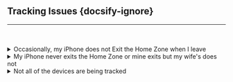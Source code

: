 ## Tracking Issues  {docsify-ignore}

<hr><br><br>


<details>
<summary>Occasionally, my iPhone does not Exit the Home Zone when I leave</summary>
<p>My wife and I were at home, ran a short trip (5-6km) and returned. My iPhone has the Mobile App and my wife&#39;s does not (or she wore her Watch). My iPhone did not exit the Home zone and no activity was recorded until I returned Home. Her iPhone/Watch didn&#39;t either. Other HA devices did record when I left. </p>
<p>What happened? What can I do?</p>
<ol>
<li>The Mobile App on your phone did not issue an Exit Trigger that took your iPhone out of the Home Zone and you returned before the next update time was reached. </li>
<li>Her iPhone/Watch without the Mobile App next update time had not been reached either and you returned Home before then.</li>
</ol>
<p>You will never know why events work fine most of the time but fail occasionally. It could be the Mobile App on your iPhone was asleep and did not wake up to issue an Exit Trigger or it was not running, the cell signal was poor at then time, the location was old or the gps accuracy was poor, etc. Also, the iDevice without the Mobile App left and returned before the next update time was reached.</p>
<p>There are several things you can do:</p>
<ol>
<li>Reduce the inzone interval time for devices not using the Mobile App. It is best not to go below 10-minutes or the interval will approach the &#39;old location&#39; threshold (usually about 3-minutes). A good location could be rejected, a bad location could be used when it shouldn&#39;t or an old location will be within the &#39;old threshold&#39; and used again when a new location should be requested.</li>
<li><p>See if there is another way to identify when the iPhone leaves home. It might be a camera, the garage door opening/closing, the iPhone disconnects from the network, etc. When this happens, and it&#39;s iCloud3 device_tracker state still shows Home or the [devicename]_zone_fname entity is still Home, issue an iCloud3 service call to locate the iPhone. This will then update it&#39;s current location and take it out of the Home zone.  An example of a location script is shown below.</p>
<pre><code> <span class="hljs-attribute">alias</span>: iCloud3 Locate (Gary)
 <span class="hljs-attribute">trigger</span>: []
 <span class="hljs-attribute">condition</span>: []
 <span class="hljs-attribute">action</span>:
   - <span class="hljs-attribute">service</span>: icloud3.action
     <span class="hljs-attribute">data</span>:
       <span class="hljs-attribute">command</span>: locate
       <span class="hljs-attribute">device_name</span>: gary_iphone
 <span class="hljs-attribute">mode</span>: single
</code></pre></li>
</ol>
</details>

<details>
<summary>My iPhone never exits the Home Zone or mine exits but my wife's does not</summary>
<p>Not changing to Away when you leave a zone means iCloud3 is not getting the zone exit trigger from the Mobile app. Check the following:</p>
<ol>
<li>Verify the Mobile App device_tracker entity name has not changed. <ul>
<li>Go to <em>Configuration &gt; iCloud3 Devices &gt; Select device&gt; Mobile App device_tracker entity</em> and verify the tracked device has a valid Mobile App device_tracker entity assigned.</li>
</ul>
</li>
<li>The HA mobile app integration is not installed. <ul>
<li>Go to <em>Installing and Configuring iCloud3 &gt; Step #2 - Install the Mobile App on your iPhone or iPad</em> for more information.</li>
</ul>
</li>
<li>The Mobile app device_tracker entity location is not being updated by the Mobile app. <ul>
<li>The Mobile App logs events as they take place, including location changes and zone enter/exit activity. On the device, open the Mobile App. Select <em>HA Settings &gt; Companion App &gt; Debugging</em>. Then select <em>Event Log</em> to see what events the Mobile App responded to or <em>Location History</em> to display a map showing the devices location at various times.</li>
<li>Check the device_tracker state value to see if is being updated. Go to <em>Developer Tools &gt; States &gt; device_tracker entity</em> and see if the zone name is displayed. The value is <em>not_home</em> when you are not in a zone and the zone&#39;s name when you are in a zone.</li>
<li>Verify the Mobile App is sharing location information. Go to <em>Installing and Configuring iCloud3 &gt; Step #2 - Install the Mobile App on your iPhone or iPad</em> for screenshots of the correct settings.</li>
<li>Tracking Monitors can be displayed in the Event Log that show update activity. Select <em>Event Log &gt; Actions &gt; Show/Hide Tracking Monitors</em>. Look at the state change and trigger change values and times they changed. See <em>Debugging with Tracking Monitors</em> below.</li>
</ul>
</li>
</ol>
</details>

<details>
<summary> Not all of the devices are being tracked</summary>
<p>iCloud3 uses the location data from your iCloud account to track and locate your devices. If iCloud3 reports the location of some devices correctly but does not locate others, the devices not tracked are probably not set up correctly.</p>
<p>Check the following on the untracked devices:</p>
<h4 id="settings-app-privacy-security">Settings App &gt; Privacy &amp; Security</h4>
<ul>
<li><strong>Locations Services</strong> is On</li>
<li><strong>Share My Location &gt;</strong><ul>
<li><em>Find My iPhone</em> is On</li>
<li><em>Share My Location</em> is On</li>
<li><em>Family</em> &gt; This shows the Family members this device can see in the FindMy app. Make sure all the people you are tracking with iCloud3 are listed. This does not list each device for the Family member, just the person.</li>
<li><em>Friends</em> &gt; This shows the Friends you have sent an invitation to and requested that they share their location. They can be tracked using the Find-my-Friends tracking method.</li>
</ul>
</li>
</ul>
<h4 id="findmy-app">FindMy App</h4>
<ul>
<li><strong>People</strong> &gt; This should show all the people sharing their location. All the people having devices tracked with iCloud3 should be listed here.</li>
<li><strong>Devices</strong> &gt; This shows every device that is being located and tracked. If the device is not listed here, it can not be tracked by iCloud3. <ul>
<li>One device is the owner of the iCloud Account. It must be able see all of the devices you want to track on this parameter and on the map. If a device is not shown, iCloud3 will not be able to track it.</li>
<li>If you have a device that tracks correctly, compare it&#39;s settings with the one that is not being tracked.</li>
</ul>
</li>
<li><strong>Things to look for:</strong><ul>
<li>Make sure there is not more than one than one device for the same person. For example, when you upgrade your phone, the old one is not removed from the Family Sharing account, the new one will be added with the same name as the old one with a suffix <em>(2)</em>. iCloud3 will continue to track the old device (which does not exist), not the new one.</li>
<li></li>
<li>Make sure the device is located and the location time is current. It is constantly shows <em>locating</em>, Apple is having trouble communicating with it to get it&#39;s location. If Apple can not locate it, neither can iCloud3</li>
</ul>
</li>
</ul>
<h4 id="event-log">Event Log</h4>
<ul>
<li><strong>Stage 3 &gt; Prepare Configured Device</strong>s - This stage shows each device that will be tracked and the parameters in the configuration.</li>
<li><p><strong>Stage 4 &gt; Setup iCloud &amp; Mobile App Tracking Methods, Family Sharing List devices</strong> - This stage lists all of the devices in the Family Sharing List on your iCloud account. </p>
<ul>
<li>A <em>check mark</em> indicates the device is being tracked by iCloud3. </li>
<li>A <em>No Location</em> message indicates iCloud did not return any location information. iCloud3 will do several retries to clear this up before displaying an error message.</li>
<li><p>A <em>Not Tracked</em> message indicates this device is not in the iCloud3 configuration.</p>
<p><img src="../icloud3_v3_docs/images/evlog-stage-3-4.png" alt=""></p>
</li>
</ul>
</li>
<li><p><strong>Things to look for:</strong></p>
<ul>
<li>Stage 4 - Every device in the Family Sharing list is listed. This includes the current iPhones, iPads, etc. along with old devices you no longer have.</li>
<li>Stage 4 - Make sure there are no duplicate devices names for different models (for example: Gary-iPhone/iPhone 12, Gary-iPhone (2)/iPhone 13 Pro, etc). If there is, delete the old device from the Family Sharing List, change the name on the device itself (Settings &gt; General &gt; About) and select the correct device in the iCloud3 Configuration Wizard.</li>
<li>Stage 3 - Make sure the device assigned in the configuration is correct and not  duplicate or old device that you no longer own.</li>
</ul>
</li>
<li><p><strong>Stage 5 &gt; Configure Tracked Devices</strong> - This screen is a summary of how the device is set up. </p>
<ul>
<li>It shows the monitored and tracked devices</li>
<li>The actual entities or devices that have been assigned:<ul>
<li>FamShr Device - The device from the family Sharing List</li>
<li>Mobile App Entity device - the HA device_tracker entity name</li>
<li>Update Trigger - The Mobile App&#39;s update trigger sensor that is monitored</li>
<li>Battery - The Mobile App&#39;s Battery sensor entity that is monitored for the battery level</li>
<li>Notifications - Where messages will be sent using the Mobile App</li>
<li>Track from Zones -  The zones that are tracked from when tracking from more than one zone</li>
</ul>
</li>
</ul>
</li>
</ul>
<p><img src="../icloud3_v3_docs/images/evlog-stage-5.png" alt=""></p>
<h4 id="icloud3-configuration-wizard">iCloud3 Configuration Wizard</h4>
<ul>
<li><p><strong>Update Device screen</strong> - Check the <em>Update Device</em> screen for the device that is not being tracked. Verify the Family Sharing device is set to the correct one. If you upgraded your phone and did not delete the old phone and did not rename the new one to the old phone&#39;s name, iCloud3 may still be tracking the old one. Look at the devices model number to make sure the assignment is correct.</p>
<p>Remember, the device might still be tracked with the Mobile App but getting Location Old errors from iCloud.</p>
<p><img src="../icloud3_v3_docs/images/cf-device-update-famshr.png" alt=""></p>
</li>
</ul>
<h4 id="log-level-rawdata">Log Level &gt; RawData</h4>
<ul>
<li><p>If nothing works, you can turn on raw data logging and see the actual data iCloud3 receives from iCloud Web/Location Servers. This, and other records show when iCloud3 requests location data and what is sent back. When one device makes a request, the information for all devices in the Family Sharing account is returned. </p>
<p>The raw data is written to the <em>*/config/icloud3-0.log</em> file.</p>
</li>
<li><p><strong>Turn on RawData logging</strong>:</p>
<ul>
<li><p>Configuration Wizard &gt; Menu Page 2 &gt; Format Settings - Select Log Level &gt; RawData</p>
<p>-- or --</p>
</li>
<li><p>Event Log &gt; Actions &gt; Start RawData Logging</p>
</li>
</ul>
</li>
<li><p>The following snippet if for <em>Gary-iPhone/gary_iphone</em> and <em>Lillian-iPhone.lillian_iphone</em>. Look at:</p>
<ul>
<li><p>name - The name of the device from Settings &gt; General &gt; About. It should be the device name selected in the iCloud3 configuration and listed on the iCloud3 Startup Stage 3, 4 and 5.</p>
</li>
<li><p>deviceStatus - Indicates if the device is online and available (200), it it is offline (201) or pending/waiting for a response (202).</p>
</li>
<li><p>isOld - Indicates the device location is old and Apple is having trouble contacting it for it&#39;s location.</p>
<p>location_time - The last time that Apple was able to communicate with the device and get it&#39;s location.</p>
</li>
</ul>
<p><img src="../icloud3_v3_docs/images/debug-rawdata.png" alt=""></p>
</li>
<li><p><strong>Things to look for:</strong></p>
<ul>
<li>Make sure the device not being tracked is listed.</li>
<li>Scroll through the <em>icloud3-0.log</em> file and look for each time the non-tracked device appears. Look at the location_time and see if it is old and if it changes.</li>
</ul>
</li>
</ul>
</details>


